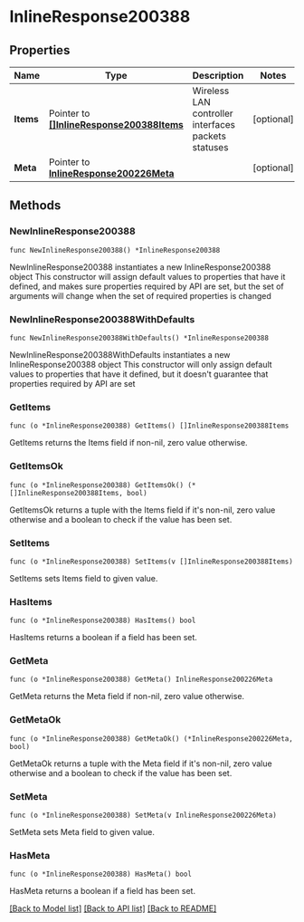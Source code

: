 # InlineResponse200388

## Properties

Name | Type | Description | Notes
------------ | ------------- | ------------- | -------------
**Items** | Pointer to [**[]InlineResponse200388Items**](InlineResponse200388Items.md) | Wireless LAN controller interfaces packets statuses | [optional] 
**Meta** | Pointer to [**InlineResponse200226Meta**](InlineResponse200226Meta.md) |  | [optional] 

## Methods

### NewInlineResponse200388

`func NewInlineResponse200388() *InlineResponse200388`

NewInlineResponse200388 instantiates a new InlineResponse200388 object
This constructor will assign default values to properties that have it defined,
and makes sure properties required by API are set, but the set of arguments
will change when the set of required properties is changed

### NewInlineResponse200388WithDefaults

`func NewInlineResponse200388WithDefaults() *InlineResponse200388`

NewInlineResponse200388WithDefaults instantiates a new InlineResponse200388 object
This constructor will only assign default values to properties that have it defined,
but it doesn't guarantee that properties required by API are set

### GetItems

`func (o *InlineResponse200388) GetItems() []InlineResponse200388Items`

GetItems returns the Items field if non-nil, zero value otherwise.

### GetItemsOk

`func (o *InlineResponse200388) GetItemsOk() (*[]InlineResponse200388Items, bool)`

GetItemsOk returns a tuple with the Items field if it's non-nil, zero value otherwise
and a boolean to check if the value has been set.

### SetItems

`func (o *InlineResponse200388) SetItems(v []InlineResponse200388Items)`

SetItems sets Items field to given value.

### HasItems

`func (o *InlineResponse200388) HasItems() bool`

HasItems returns a boolean if a field has been set.

### GetMeta

`func (o *InlineResponse200388) GetMeta() InlineResponse200226Meta`

GetMeta returns the Meta field if non-nil, zero value otherwise.

### GetMetaOk

`func (o *InlineResponse200388) GetMetaOk() (*InlineResponse200226Meta, bool)`

GetMetaOk returns a tuple with the Meta field if it's non-nil, zero value otherwise
and a boolean to check if the value has been set.

### SetMeta

`func (o *InlineResponse200388) SetMeta(v InlineResponse200226Meta)`

SetMeta sets Meta field to given value.

### HasMeta

`func (o *InlineResponse200388) HasMeta() bool`

HasMeta returns a boolean if a field has been set.


[[Back to Model list]](../README.md#documentation-for-models) [[Back to API list]](../README.md#documentation-for-api-endpoints) [[Back to README]](../README.md)


